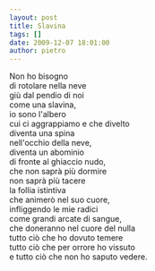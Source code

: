 ```yaml
---
layout: post
title: Slavina
tags: []
date: 2009-12-07 18:01:00
author: pietro
---
```

Non ho bisogno<br/>di rotolare nella neve<br/>giù dal pendio di noi<br/>come una slavina,<br/>io sono l'albero<br/>cui ci aggrappiamo e che divelto<br/>diventa una spina<br/>nell'occhio della neve,<br/>diventa un abominio<br/>di fronte al ghiaccio nudo,<br/>che non saprà più dormire<br/>non saprà più tacere<br/>la follia istintiva<br/>che animerò nel suo cuore,<br/>infliggendo le mie radici<br/>come grandi arcate di sangue,<br/>che doneranno nel cuore del nulla<br/>tutto ciò che ho dovuto temere<br/>tutto ciò che per orrore ho vissuto<br/>e tutto ciò che non ho saputo vedere.

